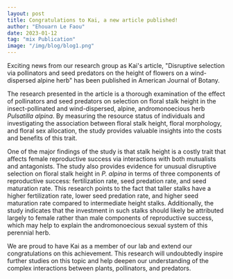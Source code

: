 ```yaml
---
layout: post
title: Congratulations to Kai, a new article published!
author: "Ehouarn Le Faou"
date: 2023-01-12
tag: "mix Publication"
image: "/img/blog/blog1.png"
---
```


Exciting news from our research group as Kai's article, "Disruptive selection via pollinators and seed predators on the height of flowers on a wind-dispersed alpine herb" has been published in American Journal of Botany. 

The research presented in the article is a thorough examination of the effect of pollinators and seed predators on selection on floral stalk height in the insect-pollinated and wind-dispersed, alpine, andromonoecious herb <i>Pulsatilla alpina</i>. By measuring the resource status of individuals and investigating the association between floral stalk height, floral morphology, and floral sex allocation, the study provides valuable insights into the costs and benefits of this trait.

One of the major findings of the study is that stalk height is a costly trait that affects female reproductive success via interactions with both mutualists and antagonists. The study also provides evidence for unusual disruptive selection on floral stalk height in <i>P. alpina</i> in terms of three components of reproductive success: fertilization rate, seed predation rate, and seed maturation rate. This research points to the fact that taller stalks have a higher fertilization rate, lower seed predation rate, and higher seed maturation rate compared to intermediate height stalks. Additionally, the study indicates that the investment in such stalks should likely be attributed largely to female rather than male components of reproductive success, which may help to explain the andromonoecious sexual system of this perennial herb.

We are proud to have Kai as a member of our lab and extend our congratulations on this achievement. This research will undoubtedly inspire further studies on this topic and help deepen our understanding of the complex interactions between plants, pollinators, and predators.